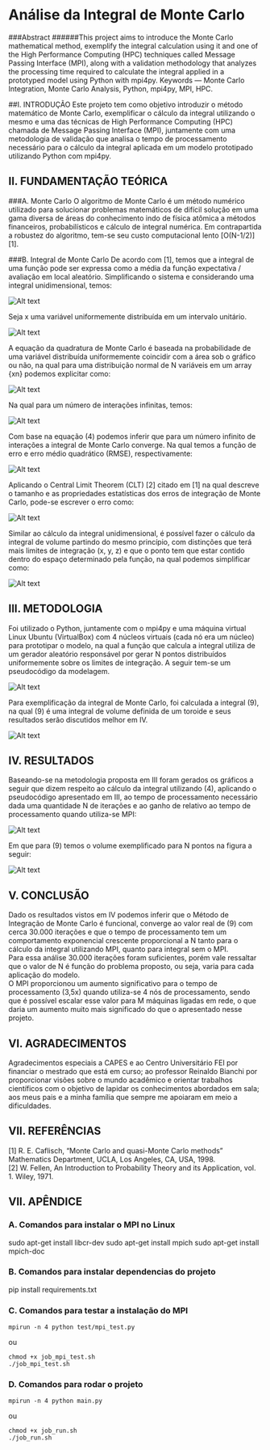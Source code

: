 # Análise da Integral de Monte Carlo

###Abstract
######This project aims to introduce the Monte Carlo mathematical method, exemplify the integral calculation using it and one of the High Performance Computing (HPC) techniques called Message Passing Interface (MPI), along with a validation methodology that analyzes the processing time required to calculate the integral applied in a prototyped model using Python with mpi4py.
Keywords — Monte Carlo Integration, Monte Carlo Analysis, Python, mpi4py, MPI, HPC.

##I.	 INTRODUÇÃO
Este projeto tem como objetivo introduzir o método matemático de Monte Carlo, exemplificar 
o cálculo da integral utilizando o mesmo e uma das técnicas de High Performance Computing (HPC) 
chamada de Message Passing Interface (MPI), juntamente com uma metodologia de validação que 
analisa o tempo de processamento necessário para o cálculo da integral aplicada em um modelo 
prototipado utilizando Python com mpi4py.

## II.	FUNDAMENTAÇÃO TEÓRICA

###A.	Monte Carlo
O algoritmo de Monte Carlo é um método numérico utilizado para solucionar problemas 
matemáticos de difícil solução em uma gama diversa de áreas do conhecimento indo de 
física atômica a métodos financeiros, probabilísticos e cálculo de integral numérica. 
Em contrapartida a robustez do algoritmo, tem-se seu custo computacional lento 
[O(N-1/2)] [1].

###B.	Integral de Monte Carlo
De acordo com [1], temos que a integral de uma função pode ser expressa como a média da 
função expectativa / avaliação em local aleatório. Simplificando o sistema e considerando 
uma integral unidimensional, temos:

![Alt text](images/func_01.png?)

Seja x uma variável uniformemente distribuída em um intervalo unitário.

![Alt text](images/func_02.png?)

A equação da quadratura de Monte Carlo é baseada na probabilidade de uma variável distribuída 
uniformemente coincidir com a área sob o gráfico ou não, na qual para uma distribuição normal 
de N variáveis em um array {xn} podemos explicitar como: 

![Alt text](images/func_03.png?)

Na qual para um número de interações infinitas, temos:

![Alt text](images/func_04.png?)

Com base na equação (4) podemos inferir que para um número infinito de interações a integral de 
Monte Carlo converge. Na qual temos a função de erro e erro médio quadrático (RMSE), respectivamente:

![Alt text](images/func_05_e_06.png?)

Aplicando o Central Limit Theorem (CLT) [2] citado em [1] na qual descreve o tamanho e as propriedades 
estatísticas dos erros de integração de Monte Carlo, pode-se escrever o erro como:

![Alt text](images/func_07.png?)

Similar ao cálculo da integral unidimensional, é possível fazer o cálculo da integral de volume partindo 
do mesmo princípio, com distinções que terá mais limites de integração (x, y, z) e que o ponto tem que 
estar contido dentro do espaço determinado pela função, na qual podemos simplificar como:

![Alt text](images/func_08.png?)

## III.	METODOLOGIA

Foi utilizado o Python, juntamente com o mpi4py  e uma máquina virtual Linux Ubuntu (VirtualBox) com 4 
núcleos virtuais (cada nó era um núcleo) para prototipar o modelo, na qual a função que calcula a integral 
utiliza de um gerador aleatório responsável por gerar N pontos distribuídos uniformemente sobre os limites 
de integração. A seguir tem-se um pseudocódigo da modelagem.

![Alt text](images/pseudo_codigo.png?)

Para exemplificação da integral de Monte Carlo, foi calculada a integral (9), na qual (9) é uma integral 
de volume definida de um toroide e seus resultados serão discutidos melhor em IV. 

![Alt text](images/func_09.png?)

## IV. RESULTADOS

Baseando-se na metodologia proposta em III foram gerados os gráficos a seguir que dizem respeito ao cálculo 
da integral utilizando (4), aplicando o pseudocódigo apresentado em III, ao tempo de processamento necessário 
dada uma quantidade N de iterações e ao ganho de relativo ao tempo de processamento quando utiliza-se MPI: 

![Alt text](images/graph_01.png?)

Em que para (9) temos o volume exemplificado para N pontos na figura a seguir:

![Alt text](images/graph_02.png?)

## V. CONCLUSÃO 

Dado os resultados vistos em IV podemos inferir que o Método de Integração de Monte Carlo é funcional, 
converge ao valor real de (9) com cerca 30.000 iterações e que o tempo de processamento tem um comportamento 
exponencial crescente proporcional a N tanto para o cálculo da integral utilizando MPI, quanto para integral 
sem o MPI.<br>
Para essa análise 30.000 iterações foram suficientes, porém vale ressaltar que o valor de N é função do 
problema proposto, ou seja, varia para cada aplicação do modelo.<br> 
O MPI proporcionou um aumento significativo para o tempo de processamento (3,5x) quando utiliza-se 4 nós de 
processamento, sendo que é possível escalar esse valor para M máquinas ligadas em rede, o que daria um 
aumento muito mais significado do que o apresentado nesse projeto.

## VI. AGRADECIMENTOS 

Agradecimentos especiais a CAPES e ao Centro Universitário FEI por financiar o mestrado que está em curso; 
ao professor Reinaldo Bianchi por proporcionar visões sobre o mundo acadêmico e orientar trabalhos científicos 
com o objetivo de lapidar os conhecimentos abordados em sala; aos meus pais e a minha família que sempre me 
apoiaram em meio a dificuldades.

## VII. REFERÊNCIAS

[1]	R. E. Caflisch, “Monte Carlo and quasi-Monte Carlo methods” Mathematics Department, UCLA, Los Angeles, CA, USA, 1998.<br>
[2]	W. Fellen, An Introduction to Probability Theory and its Application, vol. 1. Wiley, 1971.
 
## VII. APÊNDICE

### A. Comandos para instalar o MPI no Linux
sudo apt-get install libcr-dev 
sudo apt-get install mpich 
sudo apt-get install mpich-doc

### B. Comandos para instalar dependencias do projeto
pip install requirements.txt

### C. Comandos para testar a instalação do MPI
```
mpirun -n 4 python test/mpi_test.py
```
ou
```
chmod +x job_mpi_test.sh
./job_mpi_test.sh
```

### D. Comandos para rodar o projeto
```
mpirun -n 4 python main.py
```
ou
```
chmod +x job_run.sh
./job_run.sh
```